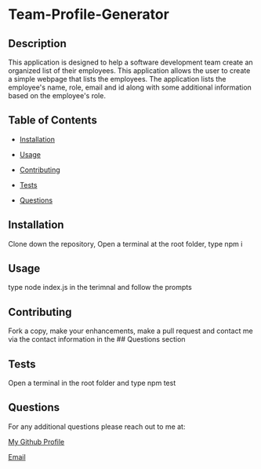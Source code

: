 
  # Team-Profile-Generator
  
  
  ## Description
  

  This application is designed to help a software development team create an organized list of their employees. This application allows the user to create a simple webpage that lists the employees. The application lists the employee's name, role, email and id along with some additional information based on the employee's role. 
  

  
  ## Table of Contents

  - [Installation](#installation)
  - [Usage](#usage)
  
  - [Contributing](#contributing)
  - [Tests](#tests)
  - [Questions](#questions)
  
  
  
  ## Installation

  Clone down the repository, Open a terminal at the root folder, type npm i
  
  
  
  ## Usage

  type node index.js in the terimnal and follow the prompts
  
    
  

  
## Contributing

Fork a copy, make your enhancements, make a pull request and contact me via the contact information in the ## Questions section

  
  
## Tests

Open a terminal in the root folder and type npm test


  
  ## Questions

  For any additional questions please reach out to me at:

  [My Github Profile](https://github.com/AdrianCronin)

  [Email](mailto:acronindev@gmail.com)
  
